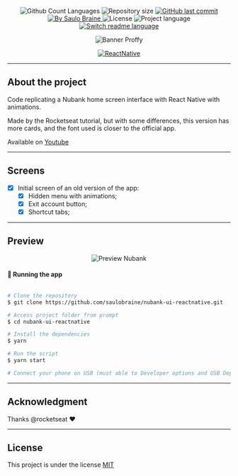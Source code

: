 <p align="center">
  <img src="https://img.shields.io/github/languages/count/saulobraine/nubank-ui-reactnative?color=%23118ee5&labelColor=%23454545&style=flat" alt="Github Count Languages" />
  <img src="https://img.shields.io/github/repo-size/saulobraine/nubank-ui-reactnative?olor=%23118ee5&labelColor=%23494949&style=flat" alt="Repository size" />
  <a href="https://github.com/saulobraine/nubank-ui-reactnative/commits/master" title="GitHub last commit">
    <img src="https://img.shields.io/github/last-commit/saulobraine/nubank-ui-reactnative?color=%23118ee5&labelColor=%23454545&style=flat" alt="GitHub last commit" />
  </a>
  <a href="https://www.linkedin.com/in/saulobraine/" title="By Saulo Braine">
    <img src="https://img.shields.io/badge/Made%20by-Saulo%20Braine-important?color=%23118ee5&labelColor=%23454545&style=flat" alt="By Saulo Braine" />
  </a>
  <img src="https://img.shields.io/badge/license-MIT-brightgreen?color=%23118ee5&labelColor=%23454545&style=flat" alt="License" />
  <img src="https://img.shields.io/badge/Project%20Lang-Portuguese%20🇧🇷-informational?color=%23118ee5&labelColor=%23454545&style=flat" alt="Project language" />
  <a href="https://github.com/saulobraine/nubank-ui-reactnative/blob/master/READMEen.md" title="Switch readme language">
    <img src="https://img.shields.io/badge/English%20ReadMe-Yes-important?color=%23118ee5&labelColor=%23454545&style=flat" alt="Switch readme language" />
  </a>
 </p>

<p align="center">
  <img src="https://user-images.githubusercontent.com/18134442/90701234-458ea180-e25e-11ea-816b-30b209b19092.png" alt="Banner Proffy" />
</p>

<p align="center">
  <a href="https://reactnative.dev/" title="ReactNative">
    <img src="https://img.shields.io/badge/ReactNative-%23118ee5?logo=react&logoColor=FFFFFF&labelColor=%23118ee5&style=for-the-badge" alt="ReactNative" />
  </a>
</p>

---

## **About the project**

Code replicating a Nubank home screen interface with React Native with animations.

Made by the Rocketseat tutorial, but with some differences, this version has more cards, and the font used is closer to the official app.

Available on <a href="https://www.youtube.com/watch?v=DDm0M_rZLJo">Youtube</a>

---

## **Screens**

- [x] Initial screen of an old version of the app:
  - [x] Hidden menu with animations;
  - [x] Exit account button;
  - [x] Shortcut tabs;

---

## Preview
<p align="center">
  <img src="https://user-images.githubusercontent.com/18134442/90702035-94d5d180-e260-11ea-9d35-2d8c6f211eb7.gif" alt="Preview Nubank">
</p>

#### 🎲 Running the app

```bash

# Clone the repository
$ git clone https://github.com/saulobraine/nubank-ui-reactnative.git

# Access project folder from prompt
$ cd nubank-ui-reactnative

# Install the dependencies
$ yarn

# Run the script
$ yarn start

# Connect your phone on USB (must able to Developer options and USB Depuration) wait for instalation of the app.

```
---

## Acknowledgment

Thanks @rocketseat ♥

---

## License
This project is under the license <a href="https://github.com/saulobraine/nubank-ui-reactnative/blob/master/LICENSE" alt="License">MIT</a>
